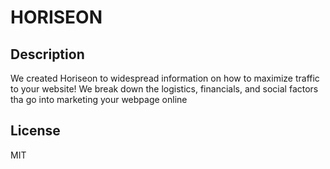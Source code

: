 # HORISEON

## Description
We created Horiseon to widespread information on how to maximize traffic to your website!
We break down the logistics, financials, and social factors tha go into marketing your webpage online

## License 
MIT
